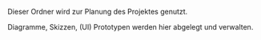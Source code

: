 Dieser Ordner wird zur Planung des Projektes genutzt.

Diagramme, Skizzen, (UI) Prototypen werden hier abgelegt und verwalten.
